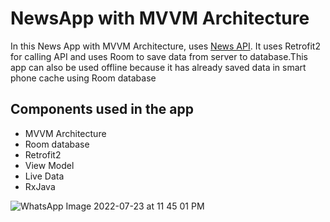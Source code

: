 # NewsApp with MVVM Architecture

In this News App with MVVM Architecture, uses [News API](https://newsapi.org/). It uses Retrofit2 for calling API and uses Room to save data from server to database.This app can also be used offline because it has already saved data in smart phone cache using Room database

## Components used in the app ##
+ MVVM Architecture
+ Room database
+ Retrofit2 
+ View Model
+ Live Data
+ RxJava


![WhatsApp Image 2022-07-23 at 11 45 01 PM](https://user-images.githubusercontent.com/100417762/180619807-7cb9e0e8-944f-44fe-afb1-a2f04a32084d.jpeg)
